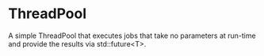 # ThreadPool
A simple ThreadPool that executes jobs that take no parameters at run-time and provide the results via std::future&lt;T>.
